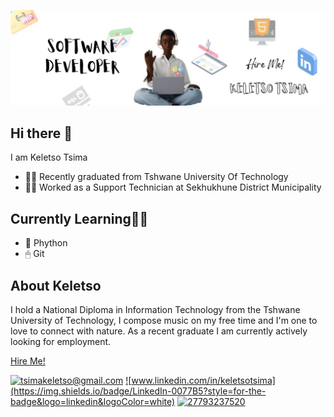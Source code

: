 
![Keletso Tsima Banner Image](./banner.jpg)
<h2>Hi there 👋</h2>

I am Keletso Tsima
- 👨‍🎓 Recently graduated from Tshwane University Of Technology
- 👨‍🔧 Worked as a Support Technician at Sekhukhune District Municipality


<h2>Currently Learning👨‍💻</h2>

- 🐍 Phython
- 🖱 Git

<h2>About Keletso</h2>
I hold a National Diploma in Information Technology from the Tshwane University of Technology, I compose music on my free time and I'm one to love to connect with nature. As a recent graduate I am currently actively looking for employment. 

[Hire Me!](https://www.linkedin.com/in/keletsotsima/)

<a href="mailto:tsimakeletso@gmail.com">![tsimakeletso@gmail.com](https://img.shields.io/badge/Gmail-D14836?style=for-the-badge&logo=gmail&logoColor=white)</a>
<a href="<https://www.linkedin.com/in/keletsotsima/>">![www.linkedin.com/in/keletsotsima](https://img.shields.io/badge/LinkedIn-0077B5?style=for-the-badge&logo=linkedin&logoColor=white)</a>
<a href="<https://wa.me/27793237520?text=We%20are%20interested%20in%20offering%20you%20a%20job/>">![27793237520](https://img.shields.io/badge/WhatsApp-25D366?style=for-the-badge&logo=whatsapp&logoColor=white)</a>
<!--
**keletsotsima/keletsotsima** is a ✨ _special_ ✨ repository because its `README.md` (this file) appears on your GitHub profile.


- 🔭 I’m currently working on ...
- 🌱 I’m currently learning ...
- 👯 I’m looking to collaborate on ...
- 🤔 I’m looking for help with ...
- 💬 Ask me about ...
- 📫 How to reach me: ...
- ⚡ Fun fact: ...
-->
